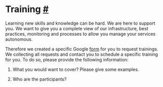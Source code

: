 # Training [#](#training)

Learning new skills and knowledge can be hard. We are here to support you. We want to give you a complete view of our infrastructure, best practices, monitoring and processes to allow you manage your services autonomous.

Therefore we created a specific Google [form](https://forms.gle/yQQWZDmDdJfVsgdq9) for you to request trainings. We collecting all requests and contact you to schedule a specific training for you. To do so, please provide the following information:

1.  What you would want to cover? Please give some examples.

2.  Who are the participants?
